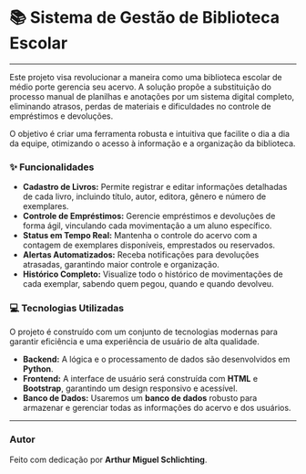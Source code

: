 # 📚 **Sistema de Gestão de Biblioteca Escolar**

---

Este projeto visa revolucionar a maneira como uma biblioteca escolar de médio porte gerencia seu acervo. A solução propõe a substituição do processo manual de planilhas e anotações por um sistema digital completo, eliminando atrasos, perdas de materiais e dificuldades no controle de empréstimos e devoluções.

O objetivo é criar uma ferramenta robusta e intuitiva que facilite o dia a dia da equipe, otimizando o acesso à informação e a organização da biblioteca.

### ✨ **Funcionalidades**

- **Cadastro de Livros:** Permite registrar e editar informações detalhadas de cada livro, incluindo título, autor, editora, gênero e número de exemplares.
- **Controle de Empréstimos:** Gerencie empréstimos e devoluções de forma ágil, vinculando cada movimentação a um aluno específico.
- **Status em Tempo Real:** Mantenha o controle do acervo com a contagem de exemplares disponíveis, emprestados ou reservados.
- **Alertas Automatizados:** Receba notificações para devoluções atrasadas, garantindo maior controle e organização.
- **Histórico Completo:** Visualize todo o histórico de movimentações de cada exemplar, sabendo quem pegou, quando e quando devolveu.

### 💻 **Tecnologias Utilizadas**

O projeto é construído com um conjunto de tecnologias modernas para garantir eficiência e uma experiência de usuário de alta qualidade.

- **Backend:** A lógica e o processamento de dados são desenvolvidos em **Python**.
- **Frontend:** A interface de usuário será construída com **HTML** e **Bootstrap**, garantindo um design responsivo e acessível.
- **Banco de Dados:** Usaremos um **banco de dados** robusto para armazenar e gerenciar todas as informações do acervo e dos usuários.

---

### **Autor**

Feito com dedicação por **Arthur Miguel Schlichting**.
